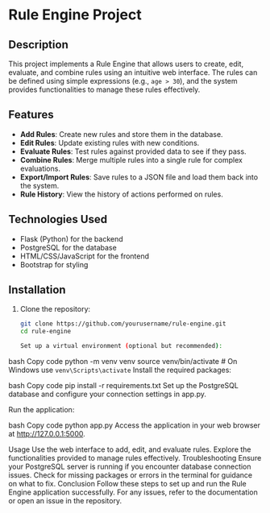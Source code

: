 # Rule Engine Project

## Description
This project implements a Rule Engine that allows users to create, edit, evaluate, and combine rules using an intuitive web interface. The rules can be defined using simple expressions (e.g., `age > 30`), and the system provides functionalities to manage these rules effectively.

## Features
- **Add Rules**: Create new rules and store them in the database.
- **Edit Rules**: Update existing rules with new conditions.
- **Evaluate Rules**: Test rules against provided data to see if they pass.
- **Combine Rules**: Merge multiple rules into a single rule for complex evaluations.
- **Export/Import Rules**: Save rules to a JSON file and load them back into the system.
- **Rule History**: View the history of actions performed on rules.

## Technologies Used
- Flask (Python) for the backend
- PostgreSQL for the database
- HTML/CSS/JavaScript for the frontend
- Bootstrap for styling

## Installation
1. Clone the repository:
   ```bash
   git clone https://github.com/yourusername/rule-engine.git
   cd rule-engine

   Set up a virtual environment (optional but recommended):

bash
Copy code
python -m venv venv
source venv/bin/activate  # On Windows use `venv\Scripts\activate`
Install the required packages:

bash
Copy code
pip install -r requirements.txt
Set up the PostgreSQL database and configure your connection settings in app.py.

Run the application:

bash
Copy code
python app.py
Access the application in your web browser at http://127.0.0.1:5000.

Usage
Use the web interface to add, edit, and evaluate rules.
Explore the functionalities provided to manage rules effectively.
Troubleshooting
Ensure your PostgreSQL server is running if you encounter database connection issues.
Check for missing packages or errors in the terminal for guidance on what to fix.
Conclusion
Follow these steps to set up and run the Rule Engine application successfully. For any issues, refer to the documentation or open an issue in the repository.
